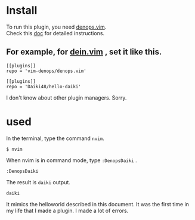 # Install

To run this plugin, you need [denops.vim](https://github.com/vim-denops/denops.vim).  
Check this [doc](https://vim-denops.github.io/denops-documentation/introduction.html) for detailed instructions.

## For example, for [dein.vim](https://github.com/Shougo/dein.vim) , set it like this.

```
[[plugins]]
repo = 'vim-denops/denops.vim'

[[plugins]]
repo = 'Daiki48/hello-daiki'
```

I don't know about other plugin managers. Sorry.

# used

In the terminal, type the command `nvim`.

```
$ nvim
```

When nvim is in command mode, type `:DenopsDaiki` .

```
:DenopsDaiki
```

The result is `daiki` output.

```
daiki
```

It mimics the helloworld described in this document.
It was the first time in my life that I made a plugin. I made a lot of errors.
